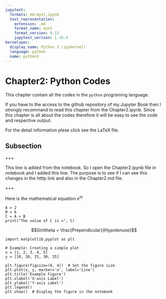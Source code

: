 ```yaml
---
jupytext:
  formats: md:myst,ipynb
  text_representation:
    extension: .md
    format_name: myst
    format_version: 0.13
    jupytext_version: 1.16.4
kernelspec:
  display_name: Python 3 (ipykernel)
  language: python
  name: python3
---
```


# Chapter2: Python Codes 
This chapter contain all the codes in the `python` programing language.


If you have to the access to the github repository of my Jupyter Book then I strongly recommand to read this chapter from the Chapter2.ipynb. Since this chapter is all about the codes therefore it will be easy to see the code and respective output.

For the detail information plese click see the LaTeX file.

## Subsection

+++

This line is added from the notebook. So I open the Chapter2.ipynb file in notebook and I added this line. The purpose is to see if I can see this changes in the htttp link and also in the Chapter2.md file.

+++

Here is the mathematical equation $e^{\pi \iota}$

```{code-cell} ipython3
A = 2 
B = 6
C = A + B
print("The value of C is =", C)
```

$$Sin\theta = \frac{Prependicular}{Hypotenuse}$$

```{code-cell} ipython3
import matplotlib.pyplot as plt

# Example: Creating a simple plot
x = [1, 2, 3, 4, 5]
y = [10, 20, 25, 30, 35]

plt.figure(figsize=(6, 4))  # Set the figure size
plt.plot(x, y, marker='o', label='Line')
plt.title('Example Figure')
plt.xlabel('X-axis Label')
plt.ylabel('Y-axis Label')
plt.legend()
plt.show()  # Display the figure in the notebook
```

```{code-cell} ipython3

```
